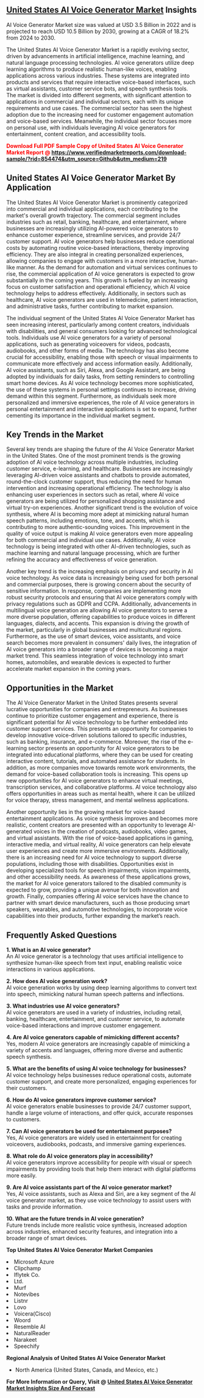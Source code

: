 <h2><a href="https://www.verifiedmarketreports.com/download-sample/?rid=854474&amp;utm_source=Github&amp;utm_medium=219" target="_blank">United States AI Voice Generator Market</a> Insights</h2><p>AI Voice Generator Market size was valued at USD 3.5 Billion in 2022 and is projected to reach USD 10.5 Billion by 2030, growing at a CAGR of 18.2% from 2024 to 2030.</p><p><p>The United States AI Voice Generator Market is a rapidly evolving sector, driven by advancements in artificial intelligence, machine learning, and natural language processing technologies. AI voice generators utilize deep learning algorithms to produce realistic human-like voices, enabling applications across various industries. These systems are integrated into products and services that require interactive voice-based interfaces, such as virtual assistants, customer service bots, and speech synthesis tools. The market is divided into different segments, with significant attention to applications in commercial and individual sectors, each with its unique requirements and use cases. The commercial sector has seen the highest adoption due to the increasing need for customer engagement automation and voice-based services. Meanwhile, the individual sector focuses more on personal use, with individuals leveraging AI voice generators for entertainment, content creation, and accessibility tools. <strong><p><span class=""><span style="color: #ff0000;"><strong>Download Full PDF Sample Copy of United States AI Voice Generator Market Report</strong> @ </span><a href="https://www.verifiedmarketreports.com/download-sample/?rid=854474&amp;utm_source=Github&amp;utm_medium=219" target="_blank">https://www.verifiedmarketreports.com/download-sample/?rid=854474&amp;utm_source=Github&amp;utm_medium=219</a></span></p></strong> <h2>United States AI Voice Generator Market By Application</h2> <p>The United States AI Voice Generator Market is prominently categorized into commercial and individual applications, each contributing to the market's overall growth trajectory. The commercial segment includes industries such as retail, banking, healthcare, and entertainment, where businesses are increasingly utilizing AI-powered voice generators to enhance customer experience, streamline services, and provide 24/7 customer support. AI voice generators help businesses reduce operational costs by automating routine voice-based interactions, thereby improving efficiency. They are also integral in creating personalized experiences, allowing companies to engage with customers in a more interactive, human-like manner. As the demand for automation and virtual services continues to rise, the commercial application of AI voice generators is expected to grow substantially in the coming years. This growth is fueled by an increasing focus on customer satisfaction and operational efficiency, which AI voice technology helps to address effectively. Additionally, in sectors such as healthcare, AI voice generators are used in telemedicine, patient interaction, and administrative tasks, further contributing to market expansion.</p> <p>The individual segment of the United States AI Voice Generator Market has seen increasing interest, particularly among content creators, individuals with disabilities, and general consumers looking for advanced technological tools. Individuals use AI voice generators for a variety of personal applications, such as generating voiceovers for videos, podcasts, audiobooks, and other forms of media. The technology has also become crucial for accessibility, enabling those with speech or visual impairments to communicate more effectively and access information easily. Additionally, AI voice assistants, such as Siri, Alexa, and Google Assistant, are being adopted by individuals for daily tasks, from setting reminders to controlling smart home devices. As AI voice technology becomes more sophisticated, the use of these systems in personal settings continues to increase, driving demand within this segment. Furthermore, as individuals seek more personalized and immersive experiences, the role of AI voice generators in personal entertainment and interactive applications is set to expand, further cementing its importance in the individual market segment.</p> <h2>Key Trends in the Market</h2> <p>Several key trends are shaping the future of the AI Voice Generator Market in the United States. One of the most prominent trends is the growing adoption of AI voice technology across multiple industries, including customer service, e-learning, and healthcare. Businesses are increasingly leveraging AI-driven voice assistants and chatbots to provide automated, round-the-clock customer support, thus reducing the need for human intervention and increasing operational efficiency. The technology is also enhancing user experiences in sectors such as retail, where AI voice generators are being utilized for personalized shopping assistance and virtual try-on experiences. Another significant trend is the evolution of voice synthesis, where AI is becoming more adept at mimicking natural human speech patterns, including emotions, tone, and accents, which is contributing to more authentic-sounding voices. This improvement in the quality of voice output is making AI voice generators even more appealing for both commercial and individual use cases. Additionally, AI voice technology is being integrated with other AI-driven technologies, such as machine learning and natural language processing, which are further refining the accuracy and effectiveness of voice generation.</p> <p>Another key trend is the increasing emphasis on privacy and security in AI voice technology. As voice data is increasingly being used for both personal and commercial purposes, there is growing concern about the security of sensitive information. In response, companies are implementing more robust security protocols and ensuring that AI voice generators comply with privacy regulations such as GDPR and CCPA. Additionally, advancements in multilingual voice generation are allowing AI voice generators to serve a more diverse population, offering capabilities to produce voices in different languages, dialects, and accents. This expansion is driving the growth of the market, particularly in global businesses and multicultural regions. Furthermore, as the use of smart devices, voice assistants, and voice search becomes more prevalent in consumers' daily lives, the integration of AI voice generators into a broader range of devices is becoming a major market trend. This seamless integration of voice technology into smart homes, automobiles, and wearable devices is expected to further accelerate market expansion in the coming years.</p> <h2>Opportunities in the Market</h2> <p>The AI Voice Generator Market in the United States presents several lucrative opportunities for companies and entrepreneurs. As businesses continue to prioritize customer engagement and experience, there is significant potential for AI voice technology to be further embedded into customer support services. This presents an opportunity for companies to develop innovative voice-driven solutions tailored to specific industries, such as banking, insurance, and e-commerce. Moreover, the rise of the e-learning sector presents an opportunity for AI voice generators to be integrated into educational platforms, where they can be used for creating interactive content, tutorials, and automated assistance for students. In addition, as more companies move towards remote work environments, the demand for voice-based collaboration tools is increasing. This opens up new opportunities for AI voice generators to enhance virtual meetings, transcription services, and collaborative platforms. AI voice technology also offers opportunities in areas such as mental health, where it can be utilized for voice therapy, stress management, and mental wellness applications.</p> <p>Another opportunity lies in the growing market for voice-based entertainment applications. As voice synthesis improves and becomes more realistic, content creators are presented with an opportunity to leverage AI-generated voices in the creation of podcasts, audiobooks, video games, and virtual assistants. With the rise of voice-based applications in gaming, interactive media, and virtual reality, AI voice generators can help elevate user experiences and create more immersive environments. Additionally, there is an increasing need for AI voice technology to support diverse populations, including those with disabilities. Opportunities exist in developing specialized tools for speech impairments, vision impairments, and other accessibility needs. As awareness of these applications grows, the market for AI voice generators tailored to the disabled community is expected to grow, providing a unique avenue for both innovation and growth. Finally, companies offering AI voice services have the chance to partner with smart device manufacturers, such as those producing smart speakers, wearables, and automotive technologies, to incorporate voice capabilities into their products, further expanding the market’s reach.</p> <h2>Frequently Asked Questions</h2> <p><strong>1. What is an AI voice generator?</strong><br> An AI voice generator is a technology that uses artificial intelligence to synthesize human-like speech from text input, enabling realistic voice interactions in various applications.</p> <p><strong>2. How does AI voice generation work?</strong><br> AI voice generation works by using deep learning algorithms to convert text into speech, mimicking natural human speech patterns and inflections.</p> <p><strong>3. What industries use AI voice generators?</strong><br> AI voice generators are used in a variety of industries, including retail, banking, healthcare, entertainment, and customer service, to automate voice-based interactions and improve customer engagement.</p> <p><strong>4. Are AI voice generators capable of mimicking different accents?</strong><br> Yes, modern AI voice generators are increasingly capable of mimicking a variety of accents and languages, offering more diverse and authentic speech synthesis.</p> <p><strong>5. What are the benefits of using AI voice technology for businesses?</strong><br> AI voice technology helps businesses reduce operational costs, automate customer support, and create more personalized, engaging experiences for their customers.</p> <p><strong>6. How do AI voice generators improve customer service?</strong><br> AI voice generators enable businesses to provide 24/7 customer support, handle a large volume of interactions, and offer quick, accurate responses to customers.</p> <p><strong>7. Can AI voice generators be used for entertainment purposes?</strong><br> Yes, AI voice generators are widely used in entertainment for creating voiceovers, audiobooks, podcasts, and immersive gaming experiences.</p> <p><strong>8. What role do AI voice generators play in accessibility?</strong><br> AI voice generators improve accessibility for people with visual or speech impairments by providing tools that help them interact with digital platforms more easily.</p> <p><strong>9. Are AI voice assistants part of the AI voice generator market?</strong><br> Yes, AI voice assistants, such as Alexa and Siri, are a key segment of the AI voice generator market, as they use voice technology to assist users with tasks and provide information.</p> <p><strong>10. What are the future trends in AI voice generation?</strong><br> Future trends include more realistic voice synthesis, increased adoption across industries, enhanced security features, and integration into a broader range of smart devices.</p></p><p><strong>Top United States AI Voice Generator Market Companies</strong></p><div data-test-id=""><p><li>Microsoft Azure</li><li> Clipchamp</li><li> Iflytek Co.</li><li>Ltd.</li><li> Murf</li><li> Notevibes</li><li> Listnr</li><li> Lovo</li><li> Voicera(Cisco)</li><li> Woord</li><li> Resemble AI</li><li> NaturalReader</li><li> Narakeet</li><li> Speechify</li></p><div><strong>Regional Analysis of&nbsp;United States AI Voice Generator Market</strong></div><ul><li dir="ltr"><p dir="ltr">North America&nbsp;(United States, Canada, and Mexico, etc.)</p></li></ul><p><strong>For More Information or Query, Visit @&nbsp;</strong><strong><a href="https://www.verifiedmarketreports.com/product/ai-voice-generator-market/?utm_source=Github&amp;utm_medium=219" target="_blank">United States AI Voice Generator Market Insights Size And Forecast</a></strong></p></div>
